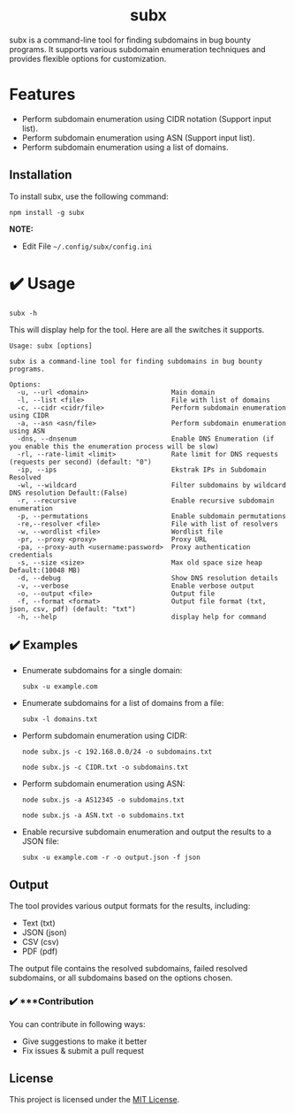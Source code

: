 <h1 align="center">
  subx
  <br>
</h1>

subx is a command-line tool for finding subdomains in bug bounty programs. It supports various subdomain enumeration techniques and provides flexible options for customization.

# Features


- Perform subdomain enumeration using CIDR notation (Support input list).
- Perform subdomain enumeration using ASN (Support input list).
- Perform subdomain enumeration using a list of domains.

## Installation

To install subx, use the following command:

`npm install -g subx`

**NOTE:**

- Edit File `~/.config/subx/config.ini`

# ✔️ Usage

```
subx -h
```

This will display help for the tool. Here are all the switches it supports.

```
Usage: subx [options]

subx is a command-line tool for finding subdomains in bug bounty programs.

Options:
  -u, --url <domain>                     Main domain
  -l, --list <file>                      File with list of domains
  -c, --cidr <cidr/file>                 Perform subdomain enumeration using CIDR
  -a, --asn <asn/file>                   Perform subdomain enumeration using ASN
  -dns, --dnsenum                        Enable DNS Enumeration (if you enable this the enumeration process will be slow)
  -rl, --rate-limit <limit>              Rate limit for DNS requests (requests per second) (default: "0")
  -ip, --ips                             Ekstrak IPs in Subdomain Resolved
  -wl, --wildcard                        Filter subdomains by wildcard DNS resolution Default:(False)
  -r, --recursive                        Enable recursive subdomain enumeration
  -p, --permutations                     Enable subdomain permutations
  -re,--resolver <file>                  File with list of resolvers
  -w, --wordlist <file>                  Wordlist file
  -pr, --proxy <proxy>                   Proxy URL
  -pa, --proxy-auth <username:password>  Proxy authentication credentials
  -s, --size <size>                      Max old space size heap Default:(10048 MB)
  -d, --debug                            Show DNS resolution details
  -v, --verbose                          Enable verbose output
  -o, --output <file>                    Output file
  -f, --format <format>                  Output file format (txt, json, csv, pdf) (default: "txt")
  -h, --help                             display help for command
```

## ✔️ Examples

- Enumerate subdomains for a single domain:
  	```
	subx -u example.com
	```

- Enumerate subdomains for a list of domains from a file:
	```
	subx -l domains.txt
	```
- Perform subdomain enumeration using CIDR:

  ```
  node subx.js -c 192.168.0.0/24 -o subdomains.txt

  ```

  ```
  node subx.js -c CIDR.txt -o subdomains.txt

  ```
- Perform subdomain enumeration using ASN:
  ```
  node subx.js -a AS12345 -o subdomains.txt
  ```

  ```
  node subx.js -a ASN.txt -o subdomains.txt
  ```
- Enable recursive subdomain enumeration and output the results to a JSON file:
	```
	subx -u example.com -r -o output.json -f json
	```
## Output

The tool provides various output formats for the results, including:
- Text (txt)
- JSON (json)
- CSV (csv)
- PDF (pdf)

The output file contains the resolved subdomains, failed resolved subdomains, or all subdomains based on the options chosen.

### ✔️ ***Contribution

You can contribute in following ways:
  - Give suggestions to make it better
  - Fix issues & submit a pull request

## License

This project is licensed under the [MIT License](LICENSE).
